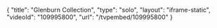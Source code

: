 {
    "title": "Glenburn Collection",
    "type": "solo",
    "layout": "iframe-static",
    "videoId": "109995800",
    "url": "\/tvpembed\/109995800"
}